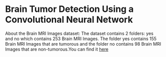 # Brain Tumor Detection Using a Convolutional Neural Network
About the Brain MRI Images dataset:
The dataset contains 2 folders: yes and no which contains 253 Brain MRI Images. The folder yes contains 155 Brain MRI Images that are tumorous and the folder no contains 98 Brain MRI Images that are non-tumorous.You can find it [here](https://www.kaggle.com/datasets/navoneel/brain-mri-images-for-brain-tumor-detection)





 
